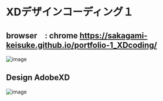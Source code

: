 # XDデザインコーディング１

## browser　: chrome https://sakagami-keisuke.github.io/portfolio-1_XDcoding/

![image](https://user-images.githubusercontent.com/60636597/122666912-036e1d80-d1eb-11eb-8d83-de846ee17cc4.png)

## Design AdobeXD

![image](https://user-images.githubusercontent.com/60636597/122667017-8d1deb00-d1eb-11eb-91e5-37b886704278.png)
